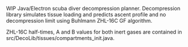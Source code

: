 WIP Java/Electron scuba diver decompression planner. Decompression library simulates tissue loading and predicts ascent profile and no decompression limit using Buhlmann ZHL-16C GF algorithm.

ZHL-16C half-times, A and B values for both inert gases are contained in src/DecoLib/tissues/compartments_init.java.
